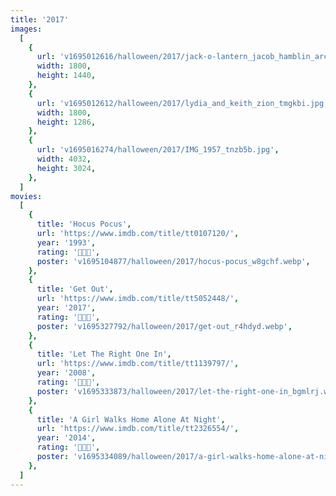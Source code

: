 ```yaml
---
title: '2017'
images:
  [
    {
      url: 'v1695012616/halloween/2017/jack-o-lantern_jacob_hamblin_arch_01_etewul.jpg',
      width: 1800,
      height: 1440,
    },
    {
      url: 'v1695012612/halloween/2017/lydia_and_keith_zion_tmgkbi.jpg',
      width: 1800,
      height: 1286,
    },
    {
      url: 'v1695016274/halloween/2017/IMG_1957_tnzb5b.jpg',
      width: 4032,
      height: 3024,
    },
  ]
movies:
  [
    {
      title: 'Hocus Pocus',
      url: 'https://www.imdb.com/title/tt0107120/',
      year: '1993',
      rating: '🔪🔪🔪',
      poster: 'v1695104877/halloween/2017/hocus-pocus_w8gchf.webp',
    },
    {
      title: 'Get Out',
      url: 'https://www.imdb.com/title/tt5052448/',
      year: '2017',
      rating: '🔪🔪🔪',
      poster: 'v1695327792/halloween/2017/get-out_r4hdyd.webp',
    },
    {
      title: 'Let The Right One In',
      url: 'https://www.imdb.com/title/tt1139797/',
      year: '2008',
      rating: '🔪🔪🔪',
      poster: 'v1695333873/halloween/2017/let-the-right-one-in_bgmlrj.webp',
    },
    {
      title: 'A Girl Walks Home Alone At Night',
      url: 'https://www.imdb.com/title/tt2326554/',
      year: '2014',
      rating: '🔪🔪🔪',
      poster: 'v1695334089/halloween/2017/a-girl-walks-home-alone-at-night-9781732299269_hr_izsibx.jpg',
    },
  ]
---
```

